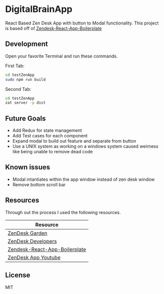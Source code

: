 #  DigitalBrainApp

React Based Zen Desk App with button to Modal functionality.
This project is based off of [Zendesk-React-App-Boilerplate](https://github.com/Cloudhuset/Zendesk-React-App-Boilerplate)


## Development

Open your favorite Terminal and run these commands.

First Tab:

```sh
cd testZenApp
sudo npm run build
```

Second Tab:

```sh
cd testZenApp
zat server -p dist
```


## Future Goals

- Add Redux for state management
- Add Test cases for each component
- Expand modal to build out feature and separate from button
- Use a UNIX system as working on a windows system caused weirness like being unable to remove dead code


## Known issues

- Modal intantiates within the app window instead of zen desk window
- Remove bottom scroll bar


## Resources 

Through out the process I used the following resources.

| Resource |
| ------ |
| [ZenDesk Garden](https://garden.zendesk.com/components) |
| [ZenDesk Developers](https://developer.zendesk.com/api-reference) |
| [Zendesk-React-App-Boilerplate](https://github.com/Cloudhuset/Zendesk-React-App-Boilerplate) |
| [ZenDesk App Youtube](https://www.youtube.com/watch?v=zozXJ-__Ho4) |


## License

MIT